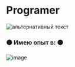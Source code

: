 # Programer
<img src="https://kartinkin.net/uploads/posts/2021-07/1626141491_10-kartinkin-com-p-anime-pro-khakerov-i-programmistov-anime-k-10.jpg" alt="альтернативный текст">


### ⚫️ Имею опыт в: ⚫️


 ![image](https://user-images.githubusercontent.com/115574306/223102990-011e52f5-ad2a-43a0-bbb2-f40a0b762fa7.png)

